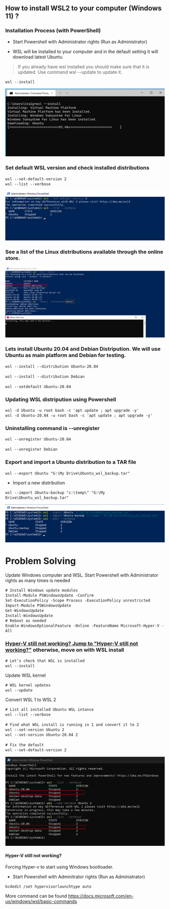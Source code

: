 
## How to install WSL2 to your computer  (Windows 11) ?

### Installation Process (with PowerShell)
* Start Powershell with Administrator rights (Run as Administrator)

* WSL will be installed to your computer and in the default setting it will download latest Ubuntu
> If you already have wsl installed you should make sure that it is updated. Use command wsl --update to update it.

```
wsl --install
```
![Installing WSL](assets/wslupdate.png "WSL --install")


### Set default WSL version and check installed distributions
```
wsl --set-default-version 2
wsl --list --verbose
```
![Installing WSL](assets/WSL_status.png "WSL status")



###  See a list of the Linux distributions available through the online store.


![Installing Debian to WSL](assets/WSL_Debian.png "WSL Debian")


###  Lets install Ubuntu 20.04 and Debian Distripution. We will use Ubuntu as main platform and Debian for testing.
```
wsl --install --distribution Ubuntu-20.04

wsl --install --distribution Debian

wsl --setdefault Ubuntu-20.04
```

###  Updating WSL distripution using Powershell



```
wsl -d Ubuntu -u root bash -c 'apt update ; apt upgrade -y'
wsl -d Ubuntu-20.04 -u root bash -c 'apt update ; apt upgrade -y'
```

### Uninstalling command is --unregister
```
wsl --unregister Ubuntu-20.04

wsl --unregister Debian

```

### Export and import a Ubuntu distribution to a TAR file


```
wsl --export Ubuntu "G:\My Drive\Ubuntu_wsl_backup.tar"
```

* Import a new distribution

```
wsl --import Ubuntu-backup "c:\temp\" "G:\My Drive\Ubuntu_wsl_backup.tar"

```

![Installing Debian to WSL](assets/WSL_export_inport.png "WSL Debian")


# Problem Solving

Update Windows computer and WSL. Start Powershell with Administrator rights as many times is needed

```
# Install Windows update modules
Install-Module PSWindowsUpdate -Confirm
Set-ExecutionPolicy -Scope Process -ExecutionPolicy unrestricted
Import-Module PSWindowsUpdate
Get-WindowsUpdate
Install-WindowsUpdate
# Reboot as needed 
Enable-WindowsOptionalFeature -Online -FeatureName Microsoft-Hyper-V -All
```

### [Hyper-V still not working? Jump to "Hyper-V still not working?"](#hyper-v-still-not-working) otherwise, move on with WSL install

```
# Let's check that WSL is installed
wsl --install
```

Update WSL kernel
```
# WSL kernel updates
wsl --update
```

Convert WSL 1 to WSL 2
```
# List all installed Ubuntu WSL intance
wsl --list --verbose

# Find what WSL install is running in 1 and convert it to 2
wsl --set-version Ubuntu 2
wsl --set-version Ubuntu-20.04 2

# Fix the default 
wsl --set-default-version 2

```
![WSL1to2](assets/WSL_WSL1to2.png "WSL1to2")


#### Hyper-V still not working?

Forcing Hyper-v to start using Windows bootloader. 

* Start Powershell with Adminitrator rights (Run as Administrator)

```
bcdedit /set hypervisorlaunchtype auto
```

More command can be found https://docs.microsoft.com/en-us/windows/wsl/basic-commands

